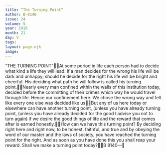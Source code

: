 ```yaml
---
title: “The Turning Point”
author: B-8140
issue: 24
volume: 5
year: 1916
month: 21
day: V
tags:
layout: page.njk
image:
---
```

“THE TURNING POINT”At some period in life each person had to decide what kind a life they will lead. If a man decides for the wrong his life will be dark and unhappy; should he decide for the right his life will be bright and cheerful. His deciding what path he will follow is called his turning point.Nearly every man confined within the walls of this institution today, decided before the committing of their crimes which way he would travel through life. Hence our confinement here. We chose the wrong way and fell like every one else was decided like usBut any of us here today or elsewhere can have another turning point, (unless you have already turning point, (unless you have already decided for the good I advise you not to turn again) if we desire the good things of life and the reward that comes after is earned honestly.How can we have this turning point? By deciding right here and right now, to be honest, faithful, and true and by obeying the word of our master and the laws of society, you have reached the turning point for the right. And as soon as you have done this you shall reap your reward. Shall we make a turning point today?B 8140—
